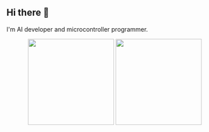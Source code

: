 ## Hi there 👋
I'm AI developer and microcontroller programmer.

<p align="center">
  <img height=200 align="center" src="https://github-readme-stats.vercel.app/api?username=emil817&show_icons=true&theme=dark&rank_icon=github" />
  <img height=200 align="center" src="https://github-readme-stats.vercel.app/api/top-langs/?username=emil817&layout=compact&theme=dark" />
</p>

<!--
**emil817/emil817** is a ✨ _special_ ✨ repository because its `README.md` (this file) appears on your GitHub profile.

Here are some ideas to get you started:

- 🔭 I’m currently working on ...
- 🌱 I’m currently learning ...
- 👯 I’m looking to collaborate on ...
- 🤔 I’m looking for help with ...
- 💬 Ask me about ...
- 📫 How to reach me: ...
- ⚡ Fun fact: ...
-->
